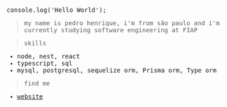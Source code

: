 <samp>
console.log('Hello World');

> my name is pedro henrique, i'm from são paulo and i'm currently studying software engineering at FIAP

> skills
 - node, nest, react
 - typescript, sql
 - mysql, postgresql, sequelize orm, Prisma orm, Type orm

> find me
 - [website](https://phbrg.vercel.app/)
</samp>
